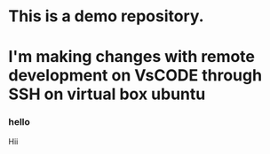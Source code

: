 
# This is a demo repository.

# I'm making changes with remote development on VsCODE through SSH on virtual box ubuntu

### hello
 Hii